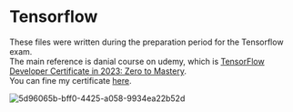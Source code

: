 # Tensorflow
These files were written during the preparation period for the Tensorflow exam.<br>
The main reference is danial course on udemy, which is <a href="[/about/about_team.htm](https://www.udemy.com/course/tensorflow-developer-certificate-machine-learning-zero-to-mastery/)https://www.udemy.com/course/tensorflow-developer-certificate-machine-learning-zero-to-mastery/">TensorFlow Developer Certificate in 2023: Zero to Mastery</a>. <br>
You can fine my certificate <a href="[/about/about_team.htm](https://www.credential.net/51a2ba45-9da0-45ec-80b5-8676a93573d0#gs.5u15kg)https://www.credential.net/51a2ba45-9da0-45ec-80b5-8676a93573d0#gs.5u15kg">here</a>.<br>

![5d96065b-bff0-4425-a058-9934ea22b52d](https://github.com/moayyad16/Tensorflow/assets/93573570/a93475e3-b437-4ef8-9c31-b01c4207b4c6)

